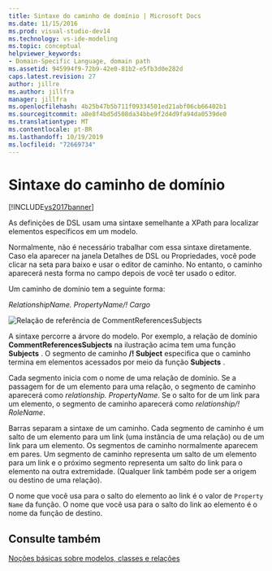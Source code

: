 ```yaml
---
title: Sintaxe do caminho de domínio | Microsoft Docs
ms.date: 11/15/2016
ms.prod: visual-studio-dev14
ms.technology: vs-ide-modeling
ms.topic: conceptual
helpviewer_keywords:
- Domain-Specific Language, domain path
ms.assetid: 945994f9-72b9-42e0-81b2-e5fb3d0e282d
caps.latest.revision: 27
author: jillre
ms.author: jillfra
manager: jillfra
ms.openlocfilehash: 4b25b47b5b711f09334501ed21abf06cb66402b1
ms.sourcegitcommit: a8e8f4bd5d508da34bbe9f2d4d9fa94da0539de0
ms.translationtype: MT
ms.contentlocale: pt-BR
ms.lasthandoff: 10/19/2019
ms.locfileid: "72669734"
---
```

# <a name="domain-path-syntax"></a>Sintaxe do caminho de domínio
[!INCLUDE[vs2017banner](../includes/vs2017banner.md)]

As definições de DSL usam uma sintaxe semelhante a XPath para localizar elementos específicos em um modelo.

 Normalmente, não é necessário trabalhar com essa sintaxe diretamente. Caso ela aparecer na janela Detalhes de DSL ou Propriedades, você pode clicar na seta para baixo e usar o editor de caminho. No entanto, o caminho aparecerá nesta forma no campo depois de você ter usado o editor.

 Um caminho de domínio tem a seguinte forma:

 *RelationshipName. PropertyName/! Cargo*

 ![Relação de referência de CommentReferencesSubjects](../modeling/media/dsl-reference.png "dsl_reference")

 A sintaxe percorre a árvore do modelo. Por exemplo, a relação de domínio **CommentReferencesSubjects** na ilustração acima tem uma função **Subjects** . O segmento de caminho **/! Subject** especifica que o caminho termina em elementos acessados por meio da função **Subjects** .

 Cada segmento inicia com o nome de uma relação de domínio. Se a passagem for de um elemento para uma relação, o segmento de caminho aparecerá como *relationship. PropertyName*. Se o salto for de um link para um elemento, o segmento de caminho aparecerá como *relationship/! RoleName*.

 Barras separam a sintaxe de um caminho. Cada segmento de caminho é um salto de um elemento para um link (uma instância de uma relação) ou de um link para um elemento. Os segmentos de caminho normalmente aparecem em pares. Um segmento de caminho representa um salto de um elemento para um link e o próximo segmento representa um salto do link para o elemento na outra extremidade. (Qualquer link também pode ser a origem ou destino de uma relação).

 O nome que você usa para o salto do elemento ao link é o valor de `Property Name` da função. O nome que você usa para o salto do link ao elemento é o nome da função de destino.

## <a name="see-also"></a>Consulte também
 [Noções básicas sobre modelos, classes e relações](../modeling/understanding-models-classes-and-relationships.md)
